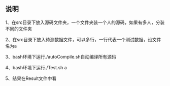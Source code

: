 ## 说明

1、在src目录下放入源码文件夹，一个文件夹装一个人的源码，如果有多人，分装不同的文件夹

2、在src目录下放入待测数据文件，可以多行，一行代表一个测试数据，设文件名为a

3、bash环境下运行./autoCompile.sh自动编译所有源码

4、bash环境下运行./Test.sh a  

5、结果在Result文件中看

